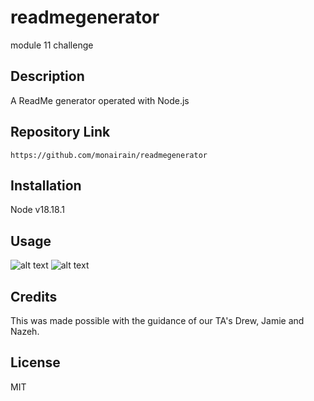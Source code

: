 # readmegenerator
module 11 challenge


## Description

A ReadMe generator operated with Node.js

## Repository Link

```https://github.com/monairain/readmegenerator ``` 

## Installation

Node v18.18.1

## Usage

![alt text](/Screenshot%20ReadMeGen.png)
![alt text](/Screen%20Recording%202023-11-03%20at%2023.08.33.gif)
 
## Credits

This was made possible with the guidance of our TA's Drew, Jamie and Nazeh.

## License

MIT

